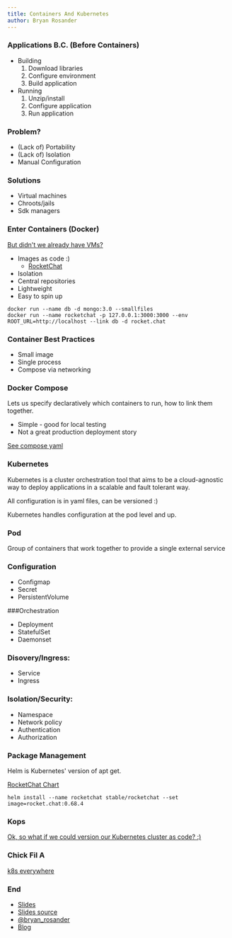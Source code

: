 ```yaml
---
title: Containers And Kubernetes
author: Bryan Rosander
---
```


### Applications B.C. (Before Containers)

* Building
    1. Download libraries
    1. Configure environment
    1. Build application
* Running
    1. Unzip/install
    1. Configure application
    1. Run application

### Problem?

* (Lack of) Portability
* (Lack of) Isolation
* Manual Configuration

### Solutions

* Virtual machines
* Chroots/jails
* Sdk managers

### Enter Containers (Docker)

[But didn't we already have VMs?](https://stackoverflow.com/a/33132462/586148)

* Images as code :)
    * [RocketChat](https://github.com/RocketChat/Docker.Official.Image/blob/294dc246d5a38b4143dbeb3435fbce501583bae7/Dockerfile)
* Isolation
* Central repositories
* Lightweight
* Easy to spin up

```
docker run --name db -d mongo:3.0 --smallfiles
docker run --name rocketchat -p 127.0.0.1:3000:3000 --env ROOT_URL=http://localhost --link db -d rocket.chat
```

### Container Best Practices

* Small image
* Single process
* Compose via networking

### Docker Compose

Lets us specify declaratively which containers to run, how to link them together.

* Simple - good for local testing
* Not a great production deployment story

[See compose yaml](rocket-chat-compose/docker-compose.yaml)

### Kubernetes

Kubernetes is a cluster orchestration tool that aims to be a cloud-agnostic way to deploy applications in a scalable and fault tolerant way.

All configuration is in yaml files, can be versioned :)

Kubernetes handles configuration at the pod level and up.

### Pod

Group of containers that work together to provide a single external service

### Configuration

* Configmap
* Secret
* PersistentVolume

###Orchestration

* Deployment
* StatefulSet
* Daemonset

### Disovery/Ingress:

* Service
* Ingress

### Isolation/Security:

* Namespace
* Network policy
* Authentication
* Authorization

### Package Management

Helm is Kubernetes' version of apt get.

[RocketChat Chart](https://github.com/helm/charts/tree/master/stable/rocketchat)

```
helm install --name rocketchat stable/rocketchat --set image=rocket.chat:0.68.4
```

### Kops

[Ok, so what if we could version our Kubernetes cluster as code? :)](https://github.com/kubernetes/kops)

### Chick Fil A

[k8s everywhere](https://medium.com/@cfatechblog/edge-computing-at-chick-fil-a-7d67242675e2)

### End

* [Slides](https://brosander.github.io/k8s-talk/#/)
* [Slides source](https://github.com/brosander/k8s-talk)
* [\@bryan_rosander](https://twitter.com/bryan_rosander)
* [Blog](https://blog.rosander.ninja/)

